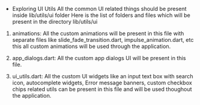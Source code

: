 - Exploring UI Utils
All the common UI related things should be present inside lib/utils/ui folder
Here is the list of folders and files which will be present in the directory lib/utils/ui



1. animations: All the custom animations will be present in this file with separate files like slide_fade_transition.dart, impulse_animation.dart, etc this all custom animations will be used through the application.

2. app_dialogs.dart: All the custom app dialogs UI will be present in this file.

3. ui_utils.dart: All the custom UI widgets like an input text box with search icon, autocomplete widgets, Error message banners, custom checkbox chips related utils can be present in this file and will be used thoughout the application.
